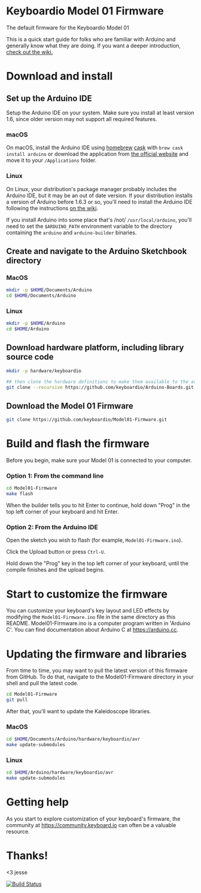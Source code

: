 # Keyboardio Model 01 Firmware

The default firmware for the Keyboardio Model 01

This is a quick start guide for folks who are familiar with Arduino and generally know what they are doing. If you want a deeper introduction, [check out the wiki.](https://github.com/keyboardio/Kaleidoscope/wiki/Keyboardio-Model-01-Introduction)

# Download and install

## Set up the Arduino IDE

Setup the Arduino IDE on your system. Make sure you install at least version 1.6, since older version may not support all required features.

### macOS

On macOS, install the Arduino IDE using [homebrew](http://brew.sh/) [cask](https://caskroom.github.io/) with `brew cask install arduino` or download the application from [the official website](https://www.arduino.cc/en/Main/Software) and move it to your `/Applications` folder.


### Linux

On Linux, your distribution's package manager probably includes the Arduino IDE, but it may be an out of date version. If your distribution installs a version of Arduino before 1.6.3 or so, you'll need to install the Arduino IDE following the instructions [on the wiki](https://github.com/keyboardio/Kaleidoscope/wiki/Arduino-Setup-Linux).

If you install Arduino into some place that's /not/ `/usr/local/arduino`, you'll need to set the `$ARDUINO_PATH` environment variable to the directory containing the `arduino` and `arduino-builder` binaries.

## Create and navigate to the Arduino Sketchbook directory

### MacOS
```sh
mkdir -p $HOME/Documents/Arduino
cd $HOME/Documents/Arduino 
```

### Linux

```sh
mkdir -p $HOME/Arduino
cd $HOME/Arduino 
```

## Download hardware platform, including library source code 

```sh
mkdir -p hardware/keyboardio

## then clone the hardware definitions to make them available to the arduino environment
git clone --recursive https://github.com/keyboardio/Arduino-Boards.git hardware/keyboardio/avr
````


## Download the Model 01 Firmware

```sh
git clone https://github.com/keyboardio/Model01-Firmware.git
```

# Build and flash the firmware

Before you begin, make sure your Model 01 is connected to your computer.

### Option 1: From the command line

```sh
cd Model01-Firmware
make flash
```

When the builder tells you to hit Enter to continue, hold down "Prog" in the top left corner of your keyboard and hit Enter.

### Option 2: From the Arduino IDE


Open the sketch you wish to flash (for example, `Model01-Firmware.ino`).

Click the Upload button or press `Ctrl-U`.

Hold down the "Prog" key in the top left corner of your keyboard, until the compile finishes and the upload begins.


# Start to customize the firmware

You can customize your keyboard's key layout and LED effects by modifying the `Model01-Firmware.ino` file in the same directory as this README. Model01-Firmware.ino is a computer program written in 'Arduino C'. You can find documentation about Arduino C at https://arduino.cc.


# Updating the firmware and libraries

From time to time, you may want to pull the latest version of this firmware from GitHub. To do that, navigate to the Model01-Firmware directory in your shell and pull the latest code.

```sh
cd Model01-Firmware
git pull
```

After that, you'll want to update the Kaleidoscope libraries.

### MacOS
```sh
cd $HOME/Documents/Arduino/hardware/keyboardio/avr
make update-submodules
```

### Linux

```sh
cd $HOME/Arduino/hardware/keyboardio/avr
make update-submodules
```


# Getting help

As you start to explore customization of your keyboard's firmware, the community at https://community.keyboard.io can often be a valuable resource.

# Thanks!

<3 jesse

[![Build Status](https://travis-ci.org/keyboardio/Model01-Firmware.svg?branch=master)](https://travis-ci.org/keyboardio/Model01-Firmware)
